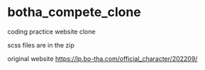 # botha_compete_clone

coding practice website clone

scss files are in the zip 

original website
https://lp.bo-tha.com/official_character/202209/
